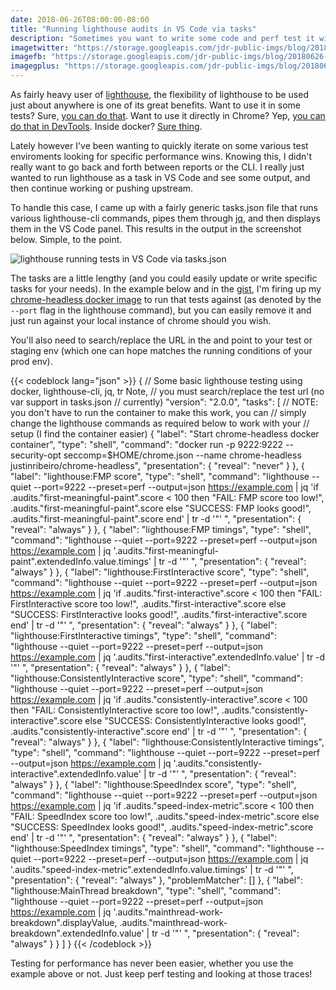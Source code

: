 ```yaml
---
date: 2018-06-26T08:00:00-08:00
title: "Running lighthouse audits in VS Code via tasks"
description: "Sometimes you want to write some code and perf test it without leaving your code editor."
imagetwitter: "https://storage.googleapis.com/jdr-public-imgs/blog/20180626-vscode-lighthouse-twitter-1024x535.jpg"
imagefb: "https://storage.googleapis.com/jdr-public-imgs/blog/20180626-vscode-lighthouse-fb-1200x630.jpg"
imagegplus: "https://storage.googleapis.com/jdr-public-imgs/blog/20180626-vscode-lighthouse-gplus-800x360.jpg"
---
```


As fairly heavy user of
[lighthouse](https://github.com/GoogleChrome/lighthouse), the flexibility of
lighthouse to be used just about anywhere is one of its great benefits. Want to
use it in some tests? Sure, [you can do that](https://github.com/justinribeiro/lighthouse-mocha-example). Want to use it directly in Chrome?
Yep, [you can do that in DevTools](https://developers.google.com/web/tools/lighthouse/#devtools). Inside docker? [Sure thing](https://hub.docker.com/r/justinribeiro/lighthouse/).

Lately however I've been wanting to quickly iterate on some various test
enviroments looking for specific performance wins. Knowing this, I didn't really
want to go back and forth between reports or the CLI. I really just wanted to
run lighthouse as a task in VS Code and see some output, and then continue
working or pushing upstream.

To handle this case, I came up with a fairly generic tasks.json file that runs
various lighthouse-cli commands, pipes them through [jq](https://stedolan.github.io/jq/), and then displays them
in the VS Code panel. This results in the output in the screenshot below.
Simple, to the point.

<img src="https://storage.googleapis.com/jdr-public-imgs/blog/20180626-vscode-lighthouse-gplus-800x360.jpg" alt="lighthouse running tests in VS Code via tasks.json">

The tasks are a little lengthy (and you could easily update or write specific
tasks for your needs). In the example below and in the [gist](https://gist.github.com/justinribeiro/226bd85982e1a11f8a441f5de831fff1), I'm firing up my
[chrome-headless docker
image](https://hub.docker.com/r/justinribeiro/chrome-headless/) to run that
tests against (as denoted by the `--port` flag in the lighthouse command), but
you can easily remove it and just run against your local instance of chrome
should you wish.

You'll also need to search/replace the URL in the and point to your test or
staging env (which one can hope matches the running conditions of your prod
env).

{{< codeblock lang="json" >}}
{
  // Some basic lighthouse testing using docker, lighthouse-cli, jq, tr Note,
  // you must search/replace the test url (no var support in tasks.json
  // currently)
  "version": "2.0.0",
  "tasks": [
    // NOTE: you don't have to run the container to make this work, you can
    // simply change the lighthouse commands as required below to work with your
    // setup (I find the container easier)
    {
      "label": "Start chrome-headless docker container",
      "type": "shell",
      "command": "docker run -p 9222:9222 --security-opt seccomp=$HOME/chrome.json --name chrome-headless justinribeiro/chrome-headless",
      "presentation": {
        "reveal": "never"
      }
    },
    {
      "label": "lighthouse:FMP score",
      "type": "shell",
      "command": "lighthouse --quiet --port=9222 --preset=perf --output=json  https://example.com | jq 'if .audits.\"first-meaningful-paint\".score < 100 then \"FAIL: FMP score too low!\", .audits.\"first-meaningful-paint\".score else \"SUCCESS: FMP looks good!\", .audits.\"first-meaningful-paint\".score end' | tr -d '\"' ",
      "presentation": {
        "reveal": "always"
      }
    },
    {
      "label": "lighthouse:FMP timings",
      "type": "shell",
      "command": "lighthouse --quiet --port=9222 --preset=perf --output=json  https://example.com | jq '.audits.\"first-meaningful-paint\".extendedInfo.value.timings' | tr -d '\"' ",
      "presentation": {
        "reveal": "always"
      }
    },
    {
      "label": "lighthouse:FirstInteractive score",
      "type": "shell",
      "command": "lighthouse --quiet --port=9222 --preset=perf --output=json  https://example.com | jq 'if .audits.\"first-interactive\".score < 100 then \"FAIL: FirstInteractive score too low!\", .audits.\"first-interactive\".score else \"SUCCESS: FirstInteractive looks good!\", .audits.\"first-interactive\".score end' | tr -d '\"' ",
      "presentation": {
        "reveal": "always"
      }
    },
    {
      "label": "lighthouse:FirstInteractive timings",
      "type": "shell",
      "command": "lighthouse --quiet --port=9222 --preset=perf --output=json  https://example.com | jq '.audits.\"first-interactive\".extendedInfo.value' | tr -d '\"' ",
      "presentation": {
        "reveal": "always"
      }
    },
    {
      "label": "lighthouse:ConsistentlyInteractive score",
      "type": "shell",
      "command": "lighthouse --quiet --port=9222 --preset=perf --output=json  https://example.com | jq 'if .audits.\"consistently-interactive\".score < 100 then \"FAIL: ConsistentlyInteractive score too low!\", .audits.\"consistently-interactive\".score else \"SUCCESS: ConsistentlyInteractive looks good!\", .audits.\"consistently-interactive\".score end' | tr -d '\"' ",
      "presentation": {
        "reveal": "always"
      }
    },
    {
      "label": "lighthouse:ConsistentlyInteractive timings",
      "type": "shell",
      "command": "lighthouse --quiet --port=9222 --preset=perf --output=json  https://example.com | jq '.audits.\"consistently-interactive\".extendedInfo.value' | tr -d '\"' ",
      "presentation": {
        "reveal": "always"
      }
    },
    {
      "label": "lighthouse:SpeedIndex score",
      "type": "shell",
      "command": "lighthouse --quiet --port=9222 --preset=perf --output=json  https://example.com | jq 'if .audits.\"speed-index-metric\".score < 100 then \"FAIL: SpeedIndex score too low!\", .audits.\"speed-index-metric\".score else \"SUCCESS: SpeedIndex looks good!\", .audits.\"speed-index-metric\".score end' | tr -d '\"' ",
      "presentation": {
        "reveal": "always"
      }
    },
    {
      "label": "lighthouse:SpeedIndex timings",
      "type": "shell",
      "command": "lighthouse --quiet --port=9222 --preset=perf --output=json  https://example.com | jq '.audits.\"speed-index-metric\".extendedInfo.value.timings' | tr -d '\"' ",
      "presentation": {
        "reveal": "always"
      },
      "problemMatcher": []
    },
    {
      "label": "lighthouse:MainThread breakdown",
      "type": "shell",
      "command": "lighthouse --quiet --port=9222 --preset=perf --output=json  https://example.com | jq '.audits.\"mainthread-work-breakdown\".displayValue, .audits.\"mainthread-work-breakdown\".extendedInfo.value' | tr -d '\"' ",
      "presentation": {
        "reveal": "always"
      }
    }
  ]
}
{{< /codeblock >}}

Testing for performance has never been easier, whether you use the example above
or not. Just keep perf testing and looking at those traces!